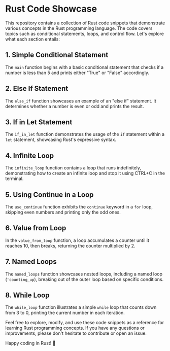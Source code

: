 # Rust Code Showcase

This repository contains a collection of Rust code snippets that demonstrate various concepts in the Rust programming language. The code covers topics such as conditional statements, loops, and control flow. Let's explore what each section entails:

## 1. Simple Conditional Statement

The `main` function begins with a basic conditional statement that checks if a number is less than 5 and prints either "True" or "False" accordingly.

## 2. Else If Statement

The `else_if` function showcases an example of an "else if" statement. It determines whether a number is even or odd and prints the result.

## 3. If in Let Statement

The `if_in_let` function demonstrates the usage of the `if` statement within a `let` statement, showcasing Rust's expressive syntax.

## 4. Infinite Loop

The `infinite_loop` function contains a loop that runs indefinitely, demonstrating how to create an infinite loop and stop it using CTRL+C in the terminal.

## 5. Using Continue in a Loop

The `use_continue` function exhibits the `continue` keyword in a `for` loop, skipping even numbers and printing only the odd ones.

## 6. Value from Loop

In the `value_from_loop` function, a loop accumulates a counter until it reaches 10, then breaks, returning the counter multiplied by 2.

## 7. Named Loops

The `named_loops` function showcases nested loops, including a named loop (`'counting_up`), breaking out of the outer loop based on specific conditions.

## 8. While Loop

The `while_loop` function illustrates a simple `while` loop that counts down from 3 to 0, printing the current number in each iteration.

Feel free to explore, modify, and use these code snippets as a reference for learning Rust programming concepts. If you have any questions or improvements, please don't hesitate to contribute or open an issue.

Happy coding in Rust! 🦀
